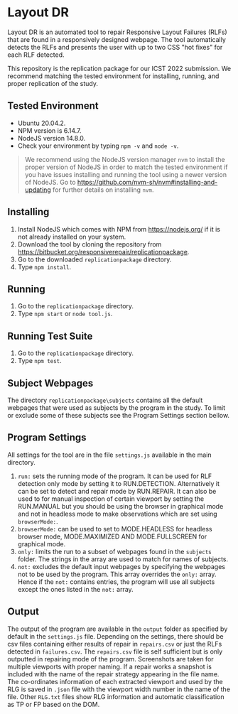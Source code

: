 # Layout DR
Layout DR is an automated tool to repair Responsive Layout Failures (RLFs) that are found in a responsively designed webpage. The tool automatically detects the RLFs and presents the user with up to two CSS "hot fixes" for each RLF detected.  

This repository is the replication package for our ICST 2022 submission. We recommend matching the tested environment for installing, running, and proper replication of the study.

## Tested Environment
+ Ubuntu 20.04.2.
+ NPM version is 6.14.7.
+ NodeJS version 14.8.0.
+ Check your environment by typing `npm -v` and `node -v`.

> We recommend using the NodeJS version manager `nvm` to install the proper version of NodeJS in order to match the tested environment if you have issues installing and running the tool using a newer version of NodeJS. Go to https://github.com/nvm-sh/nvm#installing-and-updating for further details on installing `nvm`.

## Installing
1. Install NodeJS which comes with NPM from https://nodejs.org/ if it is not already installed on your system.
2. Download the tool by cloning the repository from https://bitbucket.org/responsiverepair/replicationpackage.
3. Go to the downloaded `replicationpackage` directory.
4. Type `npm install`.

## Running
1. Go to the `replicationpackage` directory.
2. Type `npm start` or `node tool.js`.

## Running Test Suite
1. Go to the `replicationpackage` directory.
2. Type `npm test`.

## Subject Webpages
The directory `replicationpackage\subjects` contains all the default webpages that were used as subjects by the program in the study. To limit or exclude some of these subjects see the Program Settings section bellow.

## Program Settings
All settings for the tool are in the file `settings.js` available in the main directory. 
1. `run:` sets the running mode of the program. It can be used for RLF detection only mode by setting it to RUN.DETECTION. Alternatively it can be set to detect and repair mode by RUN.REPAIR. It can also be used to for manual inspection of certain viewport by setting the RUN.MANUAL but you should be using the browser in graphical mode and not in headless mode to make observations which are set using `browserMode:`.
2. `browserMode:` can be used to set to MODE.HEADLESS for headless browser mode, MODE.MAXIMIZED AND MODE.FULLSCREEN for graphical mode.
3. `only:` limits the run to a subset of webpages found in the `subjects` folder. The strings in the array are used to match for names of subjects.
4. `not:` excludes the default input webpages by specifying the webpages not to be used by the program. This array overrides the `only:` array. Hence if the `not:` contains entries, the program will use all subjects except the ones listed in the `not:` array.

## Output
The output of the program are available in the `output` folder as specified by default in the `settings.js` file. Depending on the settings, there should be csv files containing either results of repair in `repairs.csv` or just the RLFs detected in `failures.csv`. The `repairs.csv` file is self sufficient but is only outputted in repairing mode of the program. Screenshots are taken for multiple viewports with proper naming. If a repair works a snapshot is included with the name of the repair strategy appearing in the file name. The co-ordinates information of each extracted viewport and used by the RLG is saved in `.json` file with the viewport width number in the name of the file. Other `RLG.txt` files show RLG information and automatic classification as TP or FP based on the DOM. 
